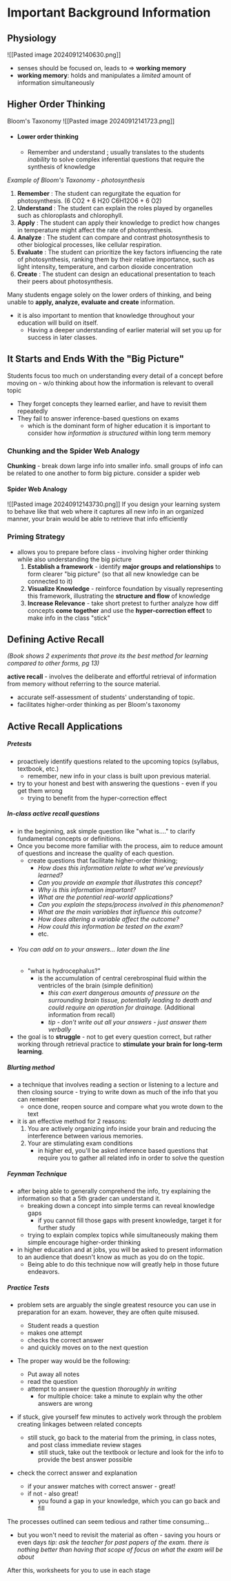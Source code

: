 # Important Background Information 
## Physiology

![[Pasted image 20240912140630.png]]

- senses should be focused on, leads to => **working memory**
- **working memory**: holds and manipulates a *limited* amount of information simultaneously

## Higher Order Thinking
 
 Bloom's Taxonomy
![[Pasted image 20240912141723.png]]

- #### Lower order thinking 
	- Remember and understand  ; usually translates to the students *inability* to solve complex inferential questions that require the synthesis of knowledge

*Example of Bloom's Taxonomy - photosynthesis*
1. **Remember** 	:  The student can regurgitate the equation for photosynthesis.                                                                  (6 CO2 + 6 H20 C6H12O6 + 6 O2)
2. **Understand** 	: The student can explain the roles played by organelles such as chloroplasts and chlorophyll.
3. **Apply**		: The student can apply their knowledge to predict how changes in temperature might affect the rate of photosynthesis.
4. **Analyze**		: The student can compare and contrast photosynthesis to other biological processes, like cellular respiration.
5. **Evaluate**		: The student can prioritize the key factors influencing the rate of photosynthesis, ranking them by their relative importance, such as light intensity, temperature, and carbon dioxide concentration
6. **Create**		: The student can design an educational presentation to teach their peers about photosynthesis.

Many students engage solely on the lower orders of thinking, and being unable to **apply, analyze, evaluate and create** information. 
- it is also important to mention that knowledge throughout your education will build on itself. 
	- Having a deeper understanding of earlier material will set you up for success in later classes.

## It Starts and Ends With the "Big Picture"

Students focus too much on understanding every  detail of a concept before moving on - w/o thinking about how the information is relevant to overall topic 
- They forget concepts they learned earlier, and have to revisit them repeatedly 
- They fail to answer inference-based questions on exams 
	- which is the dominant form of higher education
it is important to consider how *information is structured* within long term memory
### Chunking and the Spider Web Analogy 

**Chunking** - break down large info into smaller info. small groups of info can be related to one another to form big picture. consider a spider web

#### Spider Web Analogy
![[Pasted image 20240912143730.png]]
If you design your learning system to behave like that web where it captures all new info in an organized manner, your brain would be able to retrieve that info efficiently


### Priming Strategy
- allows you to prepare before class - involving higher order thinking while also understanding the big picture
	1. **Establish a framework** - identify **major groups and relationships** to form clearer "big picture" (so that all new knowledge can be connected to it) 
	2. **Visualize Knowledge** - reinforce foundation by visually representing this framework, illustrating the **structure and flow** of knowledge
	3. **Increase Relevance** - take short pretest to further analyze how diff concepts **come together** and use the **hyper-correction effect** to make info in the class "stick"

## Defining Active Recall
*(Book shows 2 experiments that prove its the best method for learning compared to other forms, pg 13)*

**active recall** -  involves the deliberate and effortful retrieval of information from memory without referring to the source material.
- accurate self-assessment of students' understanding of topic.
- facilitates higher-order thinking as per Bloom's taxonomy

## Active Recall Applications
##### Pretests
- proactively identify questions related to the upcoming topics (syllabus, textbook, etc.)
	 - remember, new info in your class is built upon previous material. 
- try to your honest and best with answering the questions - even if you get them wrong
	 - trying to benefit from the hyper-correction effect

##### In-class active recall questions
- in the beginning, ask simple question like "what is...." to clarify fundamental concepts or definitions.
- Once you become more familiar with the process, aim to reduce amount of questions and increase the quality of each question.
	- create questions that facilitate higher-order thinking; 
		- *How does this information relate to what we’ve previously learned?* 
		- *Can you provide an example that illustrates this concept?*
		- *Why is this information important?* 
		- *What are the potential real-world applications?*
		- *Can you explain the steps/process involved in this phenomenon?*
		- *What are the main variables that influence this outcome?* 
		- *How does altering a variable affect the outcome?* 
		- *How could this information be tested on the exam?*
		- etc. 
- ###### You can add on to your answers... later down the line
	- "what is hydrocephalus?"
		- is the accumulation of central cerebrospinal fluid within the ventricles of the brain (simple definition)
			- *this can exert dangerous amounts of pressure on the surrounding brain tissue, potentially leading to death and could require an operation for drainage.* (Additional information from recall)
			- *tip - don't write out all your answers - just answer them verbally*
- the goal is to **struggle** - not to get every question correct, but rather working through retrieval practice to **stimulate your brain for long-term learning**.

##### Blurting method
- a technique that involves reading a section or listening to a lecture and then closing source - trying to write down as much of the info that you can remember 
	- once done, reopen source and compare what you wrote down to the text
- it is an effective method for 2 reasons:
	1. You are actively organizing info inside your brain and reducing the interference between various memories.
	2. Your are stimulating exam conditions
		- in higher ed, you'll be asked inference based questions that require you to gather all related info in order to solve the question


##### Feynman Technique 
- after being able to generally comprehend the info, try explaining the information so that a 5th grader can understand it.
	- breaking down a concept into simple terms can reveal knowledge gaps 
		- if you cannot fill those gaps with present knowledge, target it for further study
	- trying to explain complex topics while simultaneously making them simple encourage higher-order thinking
- in higher education and at jobs, you will be asked to present information to an audience that doesn't know as much as you do on the topic. 
	- Being able to do this technique now will greatly help in those future endeavors. 

##### Practice Tests
- problem sets are arguably the single greatest resource you can use in preparation for an exam. however, they are often quite misused.
	- Student reads a question
	- makes one attempt
	- checks the correct answer 
	- and quickly moves on to the next question 

- The proper way would be the following:
	- Put away all notes
	- read the question 
	- attempt to answer the question *thoroughly in writing* 
		- for multiple choice: take a minute to explain why the other answers are wrong
- if stuck, give yourself few minutes to actively work through the problem creating linkages between related concepts 
	- still stuck, go back to the material from the priming, in class notes, and post class immediate review stages
		- still stuck, take out the textbook or lecture and look for the info to provide the best answer possible
- check the correct answer and explanation 
	- if your answer matches with correct answer - great!
	- if not - also great!
		- you found a gap in your knowledge, which you can go back and fill 

The processes outlined can seem tedious and rather time consuming...
- but you won't need to revisit the material as often  - saving you hours or even days 
*tip: ask the teacher for past papers of the exam. there is nothing better than having that scope of focus on what the exam will be about*

After this, worksheets for you to use in each stage 


